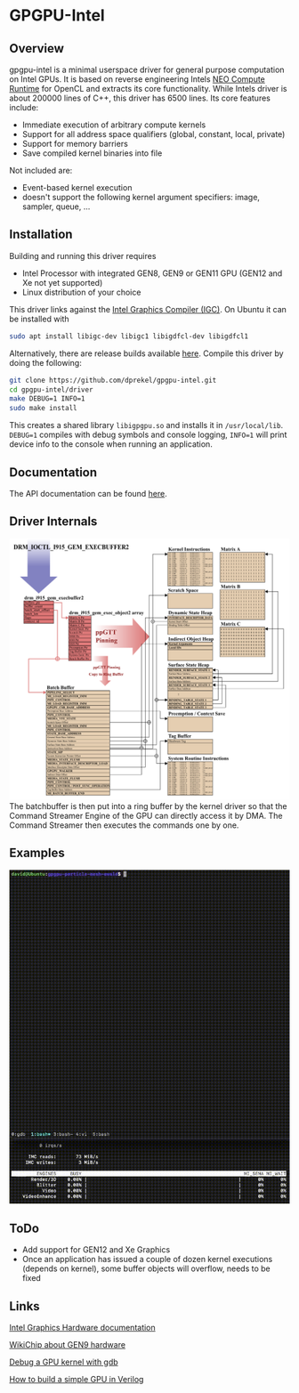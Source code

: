 # GPGPU-Intel
## Overview
gpgpu-intel is a minimal userspace driver for general purpose computation on Intel GPUs.
It is based on reverse engineering Intels [NEO Compute Runtime](https://github.com/intel/compute-runtime) for OpenCL and extracts its core functionality. 
While Intels driver is about 200000 lines of C++, this driver has 6500 lines. Its core features include:
- Immediate execution of arbitrary compute kernels
- Support for all address space qualifiers (global, constant, local, private)
- Support for memory barriers
- Save compiled kernel binaries into file

Not included are:
- Event-based kernel execution
- doesn't support the following kernel argument specifiers: image, sampler, queue, ...

## Installation
Building and running this driver requires
- Intel Processor with integrated GEN8, GEN9 or GEN11 GPU (GEN12 and Xe not yet supported)
- Linux distribution of your choice

This driver links against the [Intel Graphics Compiler (IGC)](https://github.com/intel/intel-graphics-compiler). On Ubuntu it can be installed with
```sh
sudo apt install libigc-dev libigc1 libigdfcl-dev libigdfcl1
```
Alternatively, there are release builds available [here](https://github.com/intel/intel-graphics-compiler/releases).
Compile this driver by doing the following:
```sh
git clone https://github.com/dprekel/gpgpu-intel.git
cd gpgpu-intel/driver
make DEBUG=1 INFO=1
sudo make install
```
This creates a shared library `libigpgpu.so` and installs it in `/usr/local/lib`. `DEBUG=1` compiles with debug symbols and console logging, `INFO=1` will print device info to the console when running an application.

## Documentation
The API documentation can be found [here](https://dprekel.github.io/html/gpgpu__api_8h.html).


## Driver Internals
![](docs/GPU_Driver_Flowchart.png?raw=true)
The batchbuffer is then put into a ring buffer by the kernel driver so that the Command Streamer Engine of the GPU can directly access it by DMA. The Command Streamer then executes the commands one by one.

## Examples
<img src="docs/Particle_Mesh_Ewald.gif" width="510" height="600" />

## ToDo
- Add support for GEN12 and Xe Graphics
- Once an application has issued a couple of dozen kernel executions (depends on kernel), some buffer objects will overflow, needs to be fixed

## Links
[Intel Graphics Hardware documentation](https://www.intel.com/content/www/us/en/docs/graphics-for-linux/developer-reference/1-0/overview.html)

[WikiChip about GEN9 hardware](https://en.wikichip.org/wiki/intel/microarchitectures/gen9.5)

[Debug a GPU kernel with gdb](https://www.intel.com/content/www/us/en/docs/distribution-for-gdb/get-started-guide-linux/2023-0/overview.html)

[How to build a simple GPU in Verilog](https://github.com/adam-maj/tiny-gpu)



